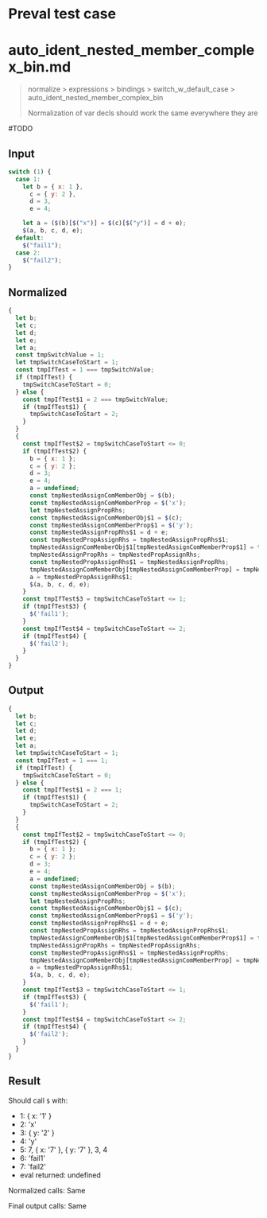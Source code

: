 # Preval test case

# auto_ident_nested_member_complex_bin.md

> normalize > expressions > bindings > switch_w_default_case > auto_ident_nested_member_complex_bin
>
> Normalization of var decls should work the same everywhere they are

#TODO

## Input

`````js filename=intro
switch (1) {
  case 1:
    let b = { x: 1 },
      c = { y: 2 },
      d = 3,
      e = 4;

    let a = ($(b)[$("x")] = $(c)[$("y")] = d + e);
    $(a, b, c, d, e);
  default:
    $("fail1");
  case 2:
    $("fail2");
}
`````

## Normalized

`````js filename=intro
{
  let b;
  let c;
  let d;
  let e;
  let a;
  const tmpSwitchValue = 1;
  let tmpSwitchCaseToStart = 1;
  const tmpIfTest = 1 === tmpSwitchValue;
  if (tmpIfTest) {
    tmpSwitchCaseToStart = 0;
  } else {
    const tmpIfTest$1 = 2 === tmpSwitchValue;
    if (tmpIfTest$1) {
      tmpSwitchCaseToStart = 2;
    }
  }
  {
    const tmpIfTest$2 = tmpSwitchCaseToStart <= 0;
    if (tmpIfTest$2) {
      b = { x: 1 };
      c = { y: 2 };
      d = 3;
      e = 4;
      a = undefined;
      const tmpNestedAssignComMemberObj = $(b);
      const tmpNestedAssignComMemberProp = $('x');
      let tmpNestedAssignPropRhs;
      const tmpNestedAssignComMemberObj$1 = $(c);
      const tmpNestedAssignComMemberProp$1 = $('y');
      const tmpNestedAssignPropRhs$1 = d + e;
      const tmpNestedPropAssignRhs = tmpNestedAssignPropRhs$1;
      tmpNestedAssignComMemberObj$1[tmpNestedAssignComMemberProp$1] = tmpNestedPropAssignRhs;
      tmpNestedAssignPropRhs = tmpNestedPropAssignRhs;
      const tmpNestedPropAssignRhs$1 = tmpNestedAssignPropRhs;
      tmpNestedAssignComMemberObj[tmpNestedAssignComMemberProp] = tmpNestedPropAssignRhs$1;
      a = tmpNestedPropAssignRhs$1;
      $(a, b, c, d, e);
    }
    const tmpIfTest$3 = tmpSwitchCaseToStart <= 1;
    if (tmpIfTest$3) {
      $('fail1');
    }
    const tmpIfTest$4 = tmpSwitchCaseToStart <= 2;
    if (tmpIfTest$4) {
      $('fail2');
    }
  }
}
`````

## Output

`````js filename=intro
{
  let b;
  let c;
  let d;
  let e;
  let a;
  let tmpSwitchCaseToStart = 1;
  const tmpIfTest = 1 === 1;
  if (tmpIfTest) {
    tmpSwitchCaseToStart = 0;
  } else {
    const tmpIfTest$1 = 2 === 1;
    if (tmpIfTest$1) {
      tmpSwitchCaseToStart = 2;
    }
  }
  {
    const tmpIfTest$2 = tmpSwitchCaseToStart <= 0;
    if (tmpIfTest$2) {
      b = { x: 1 };
      c = { y: 2 };
      d = 3;
      e = 4;
      a = undefined;
      const tmpNestedAssignComMemberObj = $(b);
      const tmpNestedAssignComMemberProp = $('x');
      let tmpNestedAssignPropRhs;
      const tmpNestedAssignComMemberObj$1 = $(c);
      const tmpNestedAssignComMemberProp$1 = $('y');
      const tmpNestedAssignPropRhs$1 = d + e;
      const tmpNestedPropAssignRhs = tmpNestedAssignPropRhs$1;
      tmpNestedAssignComMemberObj$1[tmpNestedAssignComMemberProp$1] = tmpNestedPropAssignRhs;
      tmpNestedAssignPropRhs = tmpNestedPropAssignRhs;
      const tmpNestedPropAssignRhs$1 = tmpNestedAssignPropRhs;
      tmpNestedAssignComMemberObj[tmpNestedAssignComMemberProp] = tmpNestedPropAssignRhs$1;
      a = tmpNestedPropAssignRhs$1;
      $(a, b, c, d, e);
    }
    const tmpIfTest$3 = tmpSwitchCaseToStart <= 1;
    if (tmpIfTest$3) {
      $('fail1');
    }
    const tmpIfTest$4 = tmpSwitchCaseToStart <= 2;
    if (tmpIfTest$4) {
      $('fail2');
    }
  }
}
`````

## Result

Should call `$` with:
 - 1: { x: '1' }
 - 2: 'x'
 - 3: { y: '2' }
 - 4: 'y'
 - 5: 7, { x: '7' }, { y: '7' }, 3, 4
 - 6: 'fail1'
 - 7: 'fail2'
 - eval returned: undefined

Normalized calls: Same

Final output calls: Same
